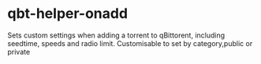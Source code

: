 # qbt-helper-onadd
Sets custom settings when adding a torrent to qBittorent, including seedtime, speeds and radio limit.  Customisable to set by category,public or private
